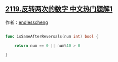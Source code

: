 ## [2119.反转两次的数字 中文热门题解1](https://leetcode.cn/problems/a-number-after-a-double-reversal/solutions/100000/go-yi-xing-by-endlesscheng-p92z)

作者：[endlesscheng](https://leetcode.cn/u/endlesscheng)

```go
func isSameAfterReversals(num int) bool {
	return num == 0 || num%10 > 0
}
```